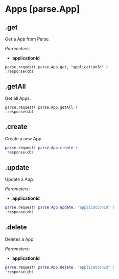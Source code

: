 <style>.codehilite{padding-top:2px;padding-bottom:6px;}</style>

# Apps [parse.App]

## .get

Get a App from Parse.

*Parameters:*

* __applicationId__

```
parse.request( parse.App.get, "applicationId" )
:response(cb)
```

## .getAll

Get all Apps.

```
parse.request( parse.App.getAll )
:response(cb)
```

## .create

Create a new App.

```lua
parse.request( parse.App.create )
:response(cb)
```

## .update

Update a App.

*Parameters:*

* __applicationId__

```lua
parse.request( parse.App.update, "applicationId" )
:response(cb)
```

## .delete

Deletes a App.

*Parameters:*

* __applicationId__

```lua
parse.request( parse.App.delete, "applicationId" )
:response(cb)
```
